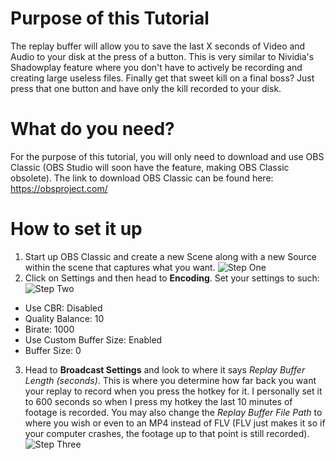 # Purpose of this Tutorial 
The replay buffer will allow you to save the last X seconds of Video and Audio to your disk at the press of a button. This is very similar to Nividia's Shadowplay feature where you don't have to actively be recording and creating large useless files. Finally get that sweet kill on a final boss? Just press that one button and have only the kill recorded to your disk.

# What do you need?
For the purpose of this tutorial, you will only need to download and use OBS Classic (OBS Studio will soon have the feature, making OBS Classic obsolete). The link to download OBS Classic can be found here: https://obsproject.com/

# How to set it up
1. Start up OBS Classic and create a new Scene along with a new Source within the scene that captures what you want.
![Step One](https://github.com/Naeno/OBS-Replay-Buffer-Tutorial/blob/master/assets/Step%201.png)
2. Click on Settings and then head to **Encoding**. Set your settings to such:
![Step Two](https://github.com/Naeno/OBS-Replay-Buffer-Tutorial/blob/master/assets/Step%202.png)
 - Use CBR: Disabled
 - Quality Balance: 10
 - Birate: 1000
 - Use Custom Buffer Size: Enabled
 - Buffer Size: 0
3. Head to **Broadcast Settings** and look to where it says *Replay Buffer Length (seconds)*. This is where you determine how far back you want your replay to record when you press the hotkey for it. I personally set it to 600 seconds so when I press my hotkey the last 10 minutes of footage is recorded. You may also change the *Replay Buffer File Path* to where you wish or even to an MP4 instead of FLV (FLV just makes it so if your computer crashes, the footage up to that point is still recorded).
 ![Step Three](https://github.com/Naeno/OBS-Replay-Buffer-Tutorial/blob/master/assets/Step%203.png)




